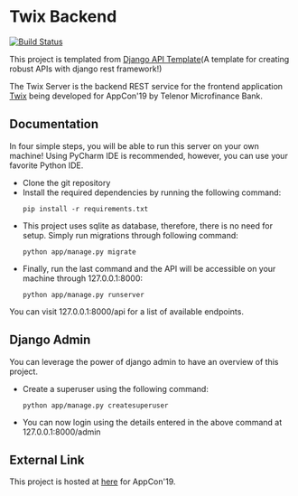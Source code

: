 # Twix Backend
[![Build Status](https://travis-ci.com/Diaga/django-api-template.svg?branch=master)](https://travis-ci.com/Diaga/django-api-template)

This project is templated from [Django API Template](https://github.com/Diaga/django-api-template)(A template for creating robust APIs with django rest framework!)

The Twix Server is the backend REST service for the frontend application [Twix](https://github.com/Diaga/Twix) being developed for AppCon'19 by Telenor Microfinance Bank.

## Documentation

In four simple steps, you will be able to run this server on your own machine! Using PyCharm IDE is recommended, however, you can use your favorite Python IDE.

* Clone the git repository
* Install the required dependencies by running the following command:
    ```
    pip install -r requirements.txt
    ```
* This project uses sqlite as database, therefore, there is no need for setup. Simply run migrations through following command: 
    ```
    python app/manage.py migrate
    ```
* Finally, run the last command and the API will be accessible on your machine through 127.0.0.1:8000:
    ```
    python app/manage.py runserver
    ```
You can visit 127.0.0.1:8000/api for a list of available endpoints.    

## Django Admin

You can leverage the power of django admin to have an overview of this project.

* Create a superuser using the following command:
    ```
    python app/manage.py createsuperuser
    ```
* You can now login using the details entered in the above command at 127.0.0.1:8000/admin

## External Link
This project is hosted at [here](https://api.knctu.com/api) for AppCon'19.
